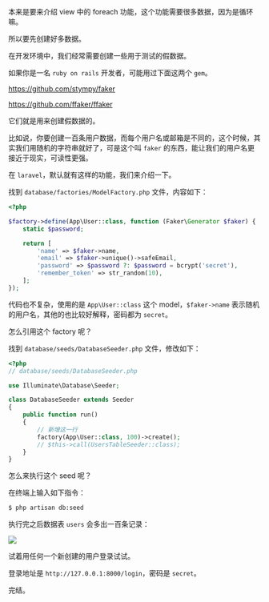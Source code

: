 本来是要来介绍 view 中的 foreach 功能，这个功能需要很多数据，因为是循环嘛。

所以要先创建好多数据。

在开发环境中，我们经常需要创建一些用于测试的假数据。

如果你是一名 `ruby on rails` 开发者，可能用过下面这两个 `gem`。

https://github.com/stympy/faker

https://github.com/ffaker/ffaker

它们就是用来创建假数据的。

比如说，你要创建一百条用户数据，而每个用户名或邮箱是不同的，这个时候，其实我们用随机的字符串就好了，可是这个叫 `faker` 的东西，能让我们的用户名更接近于现实，可读性更强。

在 `laravel`，默认就有这样的功能，我们来介绍一下。

找到 `database/factories/ModelFactory.php` 文件，内容如下：

``` php
<?php

$factory->define(App\User::class, function (Faker\Generator $faker) {
    static $password;

    return [
        'name' => $faker->name,
        'email' => $faker->unique()->safeEmail,
        'password' => $password ?: $password = bcrypt('secret'),
        'remember_token' => str_random(10),
    ];
});
```

代码也不复杂，使用的是 `App\User::class` 这个 model，`$faker->name` 表示随机的用户名，其他的也比较好解释，密码都为
 `secret`。

怎么引用这个 factory 呢？

找到 `database/seeds/DatabaseSeeder.php` 文件，修改如下：

``` php
<?php
// database/seeds/DatabaseSeeder.php

use Illuminate\Database\Seeder;

class DatabaseSeeder extends Seeder
{
    public function run()
    {
        // 新增这一行
        factory(App\User::class, 100)->create();
        // $this->call(UsersTableSeeder::class);
    }
}
```

怎么来执行这个 seed 呢？

在终端上输入如下指令：

``` bash
$ php artisan db:seed
```

执行完之后数据表 `users` 会多出一百条记录：

![](https://rails365.oss-cn-shenzhen.aliyuncs.com/uploads/photo/image/306/2017/9da00950672a46dc52aeca4d44f42373.png)

试着用任何一个新创建的用户登录试试。

登录地址是 `http://127.0.0.1:8000/login`，密码是 `secret`。

完结。
